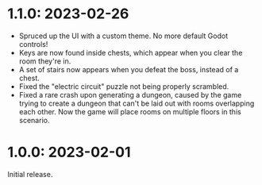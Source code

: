 # 1.1.0: 2023-02-26
* Spruced up the UI with a custom theme.  No more default Godot controls!
* Keys are now found inside chests, which appear when you clear the room they're in.
* A set of stairs now appears when you defeat the boss, instead of a chest.
* Fixed the "electric circuit" puzzle not being properly scrambled.
* Fixed a rare crash upon generating a dungeon, caused by the game trying to
    create a dungeon that can't be laid out with rooms overlapping each other.
    Now the game will place rooms on multiple floors in this scenario.

# 1.0.0: 2023-02-01
Initial release.
